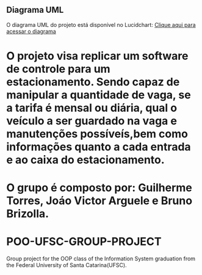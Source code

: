 ## Diagrama UML
O diagrama UML do projeto está disponível no Lucidchart:
[Clique aqui para acessar o diagrama](https://lucid.app/lucidchart/3b158cb7-4190-4139-b1e1-a1a67e36955e/edit?viewport_loc=-73%2C-285%2C2219%2C1140%2CHWEp-vi-RSFO&invitationId=inv_5d33ea0d-2fd1-46bb-a6a5-ea65473ab38b)

# O projeto visa replicar um software de controle para um estacionamento. Sendo capaz de manipular a quantidade de vaga, se a tarifa é mensal ou diária, qual o veículo a ser guardado na vaga e manutenções possíveís,bem como informações quanto a cada entrada e ao caixa do estacionamento.

# O grupo é composto por: Guilherme Torres, Joáo Victor Arguele e Bruno Brizolla.

# POO-UFSC-GROUP-PROJECT
Group project for the OOP class of the Information System graduation from the Federal University of Santa Catarina(UFSC).

